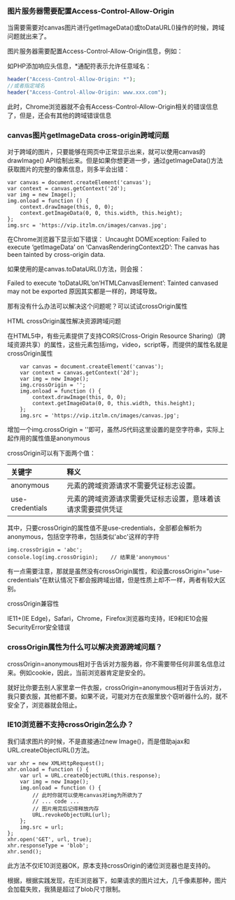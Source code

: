 
### 图片服务器需要配置Access-Control-Allow-Origin

当需要需要对canvas图片进行getImageData()或toDataURL()操作的时候，跨域问题就出来了。

图片服务器需要配置Access-Control-Allow-Origin信息，例如：

如PHP添加响应头信息，*通配符表示允许任意域名：
``` php
header("Access-Control-Allow-Origin: *");
//或者指定域名
header("Access-Control-Allow-Origin: www.xxx.com");
```
此时，Chrome浏览器就不会有Access-Control-Allow-Origin相关的错误信息了，但是，还会有其他的跨域错误信息

### canvas图片getImageData cross-origin跨域问题

对于跨域的图片，只要能够在网页中正常显示出来，就可以使用canvas的drawImage() API绘制出来。但是如果你想更进一步，通过getImageData()方法获取图片的完整的像素信息，则多半会出错：

``` 
var canvas = document.createElement('canvas');
var context = canvas.getContext('2d');
var img = new Image();
img.onload = function () {
    context.drawImage(this, 0, 0);
    context.getImageData(0, 0, this.width, this.height);
};
img.src = 'https://vip.itzlm.cn/images/canvas.jpg';
```
在Chrome浏览器下显示如下错误：
Uncaught DOMException: Failed to execute ‘getImageData’ on ‘CanvasRenderingContext2D’: The canvas has been tainted by cross-origin data.

如果使用的是canvas.toDataURL()方法，则会报：

Failed to execute ‘toDataURL’on’HTMLCanvasElement’: Tainted canvased may not be exported
原因其实都是一样的，跨域导致。

那有没有什么办法可以解决这个问题呢？可以试试crossOrigin属性

HTML crossOrigin属性解决资源跨域问题

在HTML5中，有些元素提供了支持CORS(Cross-Origin Resource Sharing)（跨域资源共享）的属性，这些元素包括img，video，script等，而提供的属性名就是crossOrigin属性

```
    var canvas = document.createElement('canvas');
    var context = canvas.getContext('2d');
    var img = new Image();
    img.crossOrigin = '';
    img.onload = function () {
        context.drawImage(this, 0, 0);
        context.getImageData(0, 0, this.width, this.height);
    };
    img.src = 'https://vip.itzlm.cn/images/canvas.jpg';
```

增加一个img.crossOrigin = ''即可，虽然JS代码这里设置的是空字符串，实际上起作用的属性值是anonymous

crossOrigin可以有下面两个值：

| 关键字 | 释义 |
| :-------- | :-------- |
| anonymous | 元素的跨域资源请求不需要凭证标志设置。 |
| use-credentials | 元素的跨域资源请求需要凭证标志设置，意味着该请求需要提供凭证 |

其中，只要crossOrigin的属性值不是use-credentials，全部都会解析为anonymous，包括空字符串，包括类似'abc'这样的字符

```
img.crossOrigin = 'abc';
console.log(img.crossOrigin);    // 结果是'anonymous'
```

有一点需要注意，那就是虽然没有crossOrigin属性，和设置crossOrigin="use-credentials"在默认情况下都会报跨域出错，但是性质上却不一样，两者有较大区别。

crossOrigin兼容性

IE11+(IE Edge)，Safari，Chrome，Firefox浏览器均支持，IE9和IE10会报SecurityError安全错误

### crossOrigin属性为什么可以解决资源跨域问题？

crossOrigin=anonymous相对于告诉对方服务器，你不需要带任何非匿名信息过来。例如cookie，因此，当前浏览器肯定是安全的。

就好比你要去别人家里拿一件衣服，crossOrigin=anonymous相对于告诉对方，我只要衣服，其他都不要。如果不说，可能对方在衣服里放个窃听器什么的，就不安全了，浏览器就会阻止。

### IE10浏览器不支持crossOrigin怎么办？

我们请求图片的时候，不是直接通过new Image()，而是借助ajax和URL.createObjectURL()方法。

```
var xhr = new XMLHttpRequest();
xhr.onload = function () {
    var url = URL.createObjectURL(this.response);
    var img = new Image();
    img.onload = function () {
        // 此时你就可以使用canvas对img为所欲为了
        // ... code ...
        // 图片用完后记得释放内存
        URL.revokeObjectURL(url);
    };
    img.src = url;
};
xhr.open('GET', url, true);
xhr.responseType = 'blob';
xhr.send();
```

此方法不仅IE10浏览器OK，原本支持crossOrigin的诸位浏览器也是支持的。

根据，根据实践发现，在IE浏览器下，如果请求的图片过大，几千像素那种，图片会加载失败，我猜是超过了blob尺寸限制。
